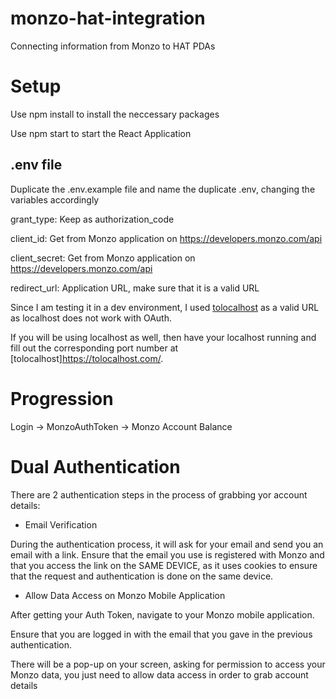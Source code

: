# monzo-hat-integration
Connecting information from Monzo to HAT PDAs

# Setup

Use npm install to install the neccessary packages

Use npm start to start the React Application

## .env file
Duplicate the .env.example file and name the duplicate .env, changing the variables accordingly

grant_type: Keep as authorization_code

client_id: Get from Monzo application on https://developers.monzo.com/api

client_secret: Get from Monzo application on https://developers.monzo.com/api

redirect_url: Application URL, make sure that it is a valid URL

Since I am testing it in a dev environment, I used [tolocalhost](https://tolocalhost.com/) as a valid URL as localhost does not work with OAuth. 

If you will be using localhost as well, then have your localhost running and fill out the corresponding port number at [tolocalhost]https://tolocalhost.com/. 

# Progression
Login -> MonzoAuthToken -> Monzo Account Balance

# Dual Authentication
There are 2 authentication steps in the process of grabbing yor account details:
- Email Verification

During the authentication process, it will ask for your email and send you an email with a link. Ensure that the email you use is registered with Monzo and that you access the link on the SAME DEVICE, as it uses cookies to ensure that the request and authentication is done on the same device. 

- Allow Data Access on Monzo Mobile Application

After getting your Auth Token, navigate to your Monzo mobile application. 

Ensure that you are logged in with the email that you gave in the previous authentication. 

There will be a pop-up on your screen, asking for permission to access your Monzo data, you just need to allow data access in order to grab account details

